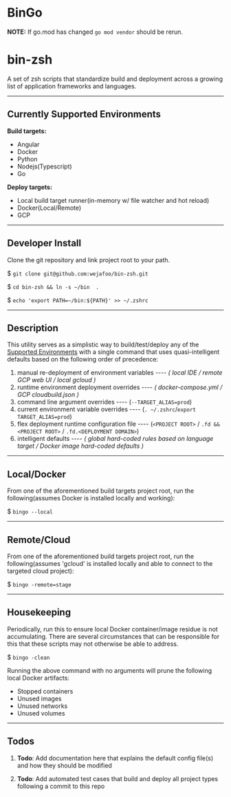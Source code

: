 # BinGo

**NOTE:** If go.mod has changed `go mod vendor` should be rerun.
# bin-zsh

A set of zsh scripts that standardize build and deployment across a growing list of application frameworks and languages.

----

## Currently Supported Environments

**Build targets:**
- Angular
- Docker
- Python
- Nodejs(Typescript)
- Go

**Deploy targets:**
- Local build target runner(in-memory w/ file watcher and hot reload)
- Docker(Local/Remote)
- GCP

----

## Developer Install

Clone the git repository and link project root to your path.

$  `git clone git@github.com:wejafoo/bin-zsh.git`

$  `cd bin-zsh && ln -s ~/bin  .`

$   `echo 'export PATH=~/bin:${PATH}' >> ~/.zshrc`
    
----
## Description

This utility serves as a simplistic way to build/test/deploy any of the [Supported Environments]() with a single command that uses
quasi-intelligent defaults based on the following order of precedence:

1.  manual re-deployment of environment variables ---- _( local IDE / remote GCP web UI / local gcloud )_
1.  runtime environment deployment overrides ---- _( docker-compose.yml / GCP cloudbuild.json )_
1.  command line argument overrides ---- (`--TARGET_ALIAS=prod`)
1.  current environment variable overrides ---- (`. ~/.zshrc`/`export TARGET_ALIAS=prod`)
1.  flex deployment runtime configuration file ---- (`<PROJECT ROOT>` / `.fd && <PROJECT ROOT>` / `.fd.<DEPLOYMENT DOMAIN>`)
1.  intelligent defaults ---- _( global hard-coded rules based on language target / Docker image hard-coded defaults )_


----

## Local/Docker

From one of the aforementioned build targets project root, run the following(assumes Docker is installed locally and working):

$   `bingo --local`


----

## Remote/Cloud

From one of the aforementioned build targets project root, run the following(assumes 'gcloud' is installed locally and able to connect to the targeted cloud project):

$   `bingo -remote=stage`

----

## Housekeeping

Periodically, run this to ensure local Docker container/image residue is not accumulating.  There are several circumstances that can be responsible for this that these scripts may
not otherwise be able to address.

$ `bingo -clean`

Running the above command with no arguments will prune the following local Docker artifacts:
- Stopped containers
- Unused images
- Unused networks
- Unused volumes

----

## Todos

1. **Todo**: Add documentation here that explains the default config file(s) and how they should be modified

1. **Todo**: Add automated test cases that build and deploy all project types following a commit to this repo
